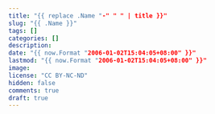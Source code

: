 ```yaml
---
title: "{{ replace .Name "-" " " | title }}"
slug: "{{ .Name }}"
tags: []
categories: []
description: 
date: "{{ now.Format "2006-01-02T15:04:05+08:00" }}"
lastmod: "{{ now.Format "2006-01-02T15:04:05+08:00" }}"
image: 
license: "CC BY-NC-ND"
hidden: false
comments: true
draft: true
---
```

